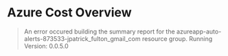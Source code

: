 # Azure Cost Overview

> An error occured building the summary report for the azureapp-auto-alerts-873533-jpatrick_fulton_gmail_com resource group.
> Running Version: 0.0.5.0

